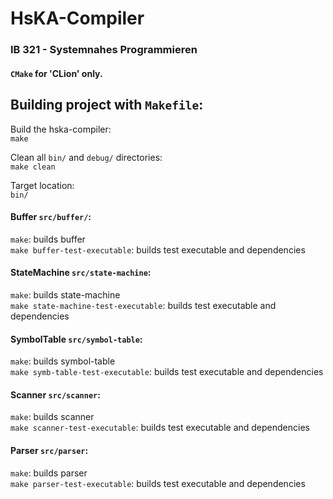 # HsKA-Compiler

### IB 321 - Systemnahes Programmieren

#### `CMake` for 'CLion' only.

## Building project with `Makefile`:
Build the hska-compiler:  
`make`

Clean all `bin/` and `debug/` directories:   
`make clean`

Target location:   
`bin/`

#### Buffer `src/buffer/`:
`make`: builds buffer  
`make buffer-test-executable`: builds test executable and dependencies

#### StateMachine `src/state-machine`:
`make`: builds state-machine  
`make state-machine-test-executable`: builds test executable and dependencies  

#### SymbolTable `src/symbol-table`:
`make`: builds symbol-table  
`make symb-table-test-executable`: builds test executable and dependencies

#### Scanner `src/scanner`:
`make`: builds scanner  
`make scanner-test-executable`: builds test executable and dependencies

#### Parser `src/parser`:
`make`: builds parser  
`make parser-test-executable`: builds test executable and dependencies
